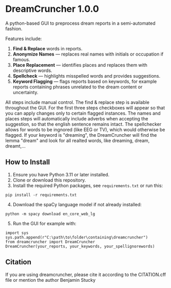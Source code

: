 # DreamCruncher 1.0.0
A python-based GUI to preprocess dream reports in a semi-automated fashion.

Features include:

1. **Find & Replace** words in reports.
2. **Anonymize Names** — replaces real names with initials or occupation if famous.
3. **Place Replacement** — identifies places and replaces them with descriptive words.
4. **Spellcheck** — highlights misspelled words and provides suggestions.
5. **Keyword Flagging** — flags reports based on keywords, for example reports containing phrases unrelated to the dream content or uncertainty.

All steps include manual control. The find & replace step is available throughout the GUI. For the first three steps checkboxes will appear so that you can apply changes only to certain flagged instances. The names and places steps will automatically include adverbs when accepting the suggestion, so that the english sentence remains intact. The spellchecker allows for words to be ingnored (like EEG or TV), which would otherwise be flagged. If your keyword is "dreaming", the DreamCruncher will find the lemma "dream" and look for all realted words, like dreaming, dream, dreamt,...


## How to Install
1. Ensure you have Python 3.11 or later installed.
2. Clone or download this repository.
3. Install the required Python packages, see `requirements.txt` or run this:
```
pip install -r requirements.txt
```
4. Download the spaCy language model if not already installed:
```
python -m spacy download en_core_web_lg
```
5. Run the GUI for example with:
```
import sys
sys.path.append(r"C:\path\to\folder\containing\dreamcruncher")
from dreamcruncher import DreamCruncher
DreamCruncher(your_reports, your_keywords, your_spellignorewords)
```

## Citation
If you are using dreamcruncher, please cite it according to the CITATION.cff file or mention the author Benjamin Stucky
